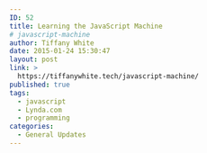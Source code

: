 ```yaml
---
ID: 52
title: Learning the JavaScript Machine
# javascript-machine
author: Tiffany White
date: 2015-01-24 15:30:47
layout: post
link: >
  https://tiffanywhite.tech/javascript-machine/
published: true
tags:
  - javascript
  - Lynda.com
  - programming
categories:
  - General Updates
---
```

